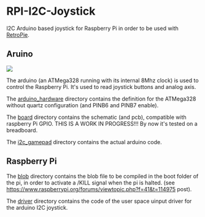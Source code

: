 RPI-I2C-Joystick
==========
I2C Arduino based joystick for Raspberry Pi in order to be used with [RetroPie](https://github.com/RetroPie/RetroPie-Setup).

Aruino
---------------

![](https://github.com/piloChambert/RPI-I2C-Joystick/blob/master/arduino_RPi_Joystick.png)

The arduino (an ATMega328 running with its internal 8Mhz clock) is used to control the Raspberry Pi. It's used to read joystick buttons and analog axis. 

The [arduino_hardware](https://github.com/piloChambert/RPI-I2C-Joystick/tree/master/arduino_hardware) directory contains the definition for the ATMega328 without quartz configuration (and PINB6 and PINB7 enable).

The [board](https://github.com/piloChambert/RPI-I2C-Joystick/board) directory contains the schematic (and pcb), compatible with raspberry Pi GPIO. THIS IS A WORK IN PROGRESS!!! By now it's tested on a breadboard.

The [i2c_gamepad](https://github.com/piloChambert/RPI-I2C-Joystick/i2c_gamepad) directory contains the actual arduino code. 

Raspberry Pi
------------

The [blob](https://github.com/piloChambert/RPI-I2C-Joystick/blob) directory contains the blob file to be compiled in the boot folder of the pi, in order to activate a /KILL signal when the pi is halted. (see https://www.raspberrypi.org/forums/viewtopic.php?f=41&t=114975 post).

The [driver](https://github.com/piloChambert/RPI-I2C-Joystick/driver) directory contains the code of the user space uinput driver for the arduino I2C joystick.
